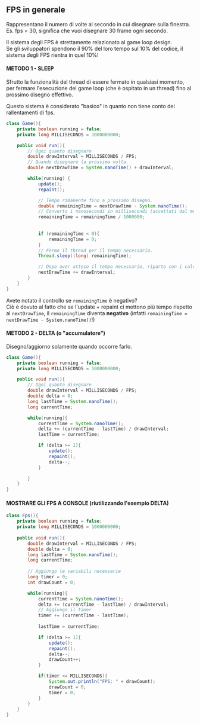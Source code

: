 ## FPS in generale
Rappresentano il numero di volte al secondo in cui disegnare sulla finestra.
Es. fps = 30, significa che vuoi disegnare 30 frame ogni secondo.

Il sistema degli FPS è strettamente relazionato al game loop design.\
Se gli sviluppatori spendono il 90% del loro tempo sul 10% del codice, il sistema degli FPS rientra in quel 10%!

#### METODO 1 - SLEEP
Sfrutto la funzionalità del thread di essere fermato in qualsiasi momento, per 
fermare l'esecuzione del game loop (che è ospitato in un thread) fino al prossimo disegno effettivo.

Questo sistema è considerato "basico" in quanto non tiene conto dei rallentamenti di fps.
```Java
class Game(){
    private boolean running = false;
    private long MILLISECONDS = 1000000000;

    public void run(){
        // Ogni quanto disegnare
        double drawInterval = MILLISECONDS / FPS;
        // Quando disegnare la prossima volta.
        double nextDrawTime = System.nanoTime() + drawInterval;

        while(running) {
            update();
            repaint();

            // Tempo rimanente fino a prossimo disegno.
            double remainingTime = nextDrawTime - System.nanoTime();
            // Converto i nanosecondi in millisecondi (accettati dal metodo sleep).
            remainingTime = remainingTime / 1000000;
            
            
            if (remainingTime < 0){
                remainingTime = 0;
            }
            // Fermo il thread per il tempo necessario.
            Thread.sleep((long) remainingTime);

            // Dopo aver atteso il tempo necessario, riparto con i calcoli ma stavolta con un nuovo obiettivo davanti.
            nextDrawTime += drawInterval;
        } 
    }
}
```
Avete notato il controllo se `remainingTime` è negativo?\
Ciò è dovuto al fatto che se l'update + repaint ci mettono più tempo rispetto al `nextDrawTime`, il `remainingTime`
diventa **negativo** (infatti `remainingTime = nextDrawTime - System.nanoTime()`!)

#### METODO 2 - DELTA (o "accumulatore")
Disegno/aggiorno solamente quando occorre farlo.
```Java
class Game(){
    private boolean running = false;
    private long MILLISECONDS = 1000000000;

    public void run(){
        // Ogni quanto disegnare
        double drawInterval = MILLISECONDS / FPS;
        double delta = 0;
        long lastTime = System.nanoTime();
        long currentTime;

        while(running){
            currentTime = System.nanoTime();
            delta += (currentTime - lastTime) / drawInterval;
            lastTime = currentTime;

            if (delta >= 1){
                update();
                repaint();
                delta--;
            }

        }      
    }
}
```
#### MOSTRARE GLI FPS A CONSOLE (riutilizzando l'esempio DELTA)

```Java
class Fps(){
    private boolean running = false;
    private long MILLISECONDS = 1000000000;
    
    public void run(){
        double drawInterval = MILLISECONDS / FPS;
        double delta = 0;
        long lastTime = System.nanoTime();
        long currentTime;
        
        // Aggiungo le variabili necessarie
        long timer = 0;
        int drawCount = 0;

        while(running){
            currentTime = System.nanoTime();
            delta += (currentTime - lastTime) / drawInterval;
            // Aggiungo il timer
            timer += (currentTime - lastTime);
            
            lastTime = currentTime;

            if (delta >= 1){
                update();
                repaint();
                delta--;
                drawCount++;
            }

            if(timer <= MILLISECONDS){
                System.out.println("FPS: " + drawCount);
                drawCount = 0;
                timer = 0;
            }
        }   
    }
}
```
